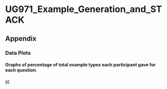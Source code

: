 # UG971_Example_Generation_and_STACK
## Appendix
### Data Plots
#### Graphs of percentage of total example types each participant gave for each question.


[et](Plots/example_types_plot.png)

